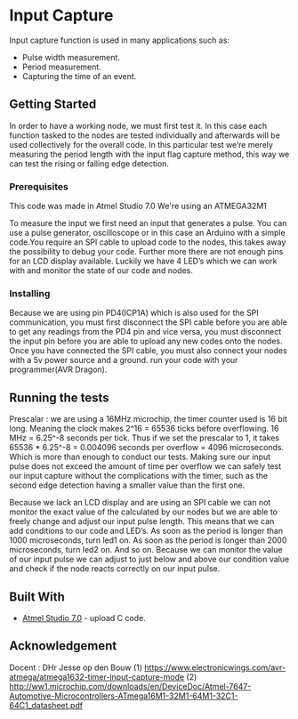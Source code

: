 # Input Capture

Input capture function is used in many applications such as:  
  * Pulse width measurement.  
  * Period measurement.  
  * Capturing the time of an event.


## Getting Started

In order to have a working node, we must first test it.
In this case each function tasked to the nodes are tested individually and afterwards will be used collectively for the overall code.
In this particular test we’re merely measuring the  period length with the input flag capture method, this way we can test the rising or falling edge detection. 


### Prerequisites

This code was made in Atmel Studio 7.0
We're using an ATMEGA32M1

To measure the input we first need an input that generates a pulse. You can use a pulse generator, oscilloscope or in this case an Arduino with a simple code.You require an SPI cable to upload code to the nodes, this takes away the possibility to debug your code. 
Further more there are not enough pins for an LCD display available. 
Luckily we have 4 LED’s which we can work with and monitor the state of our code and nodes.

 
### Installing

Because we are using pin PD4(ICP1A) which is also used for the SPI communication, you must first disconnect the SPI cable before you are able to get any readings from the PD4 pin and vice versa, you must disconnect the input pin before you are able to upload any new codes onto the nodes. Once you have connected the SPI cable, you must also connect your nodes with a 5v power source and a ground. run your code with your programmer(AVR Dragon).

## Running the tests

Prescalar : we are using a 16MHz  microchip, the timer counter used is  16 bit long. Meaning the clock makes 2^16 = 65536 ticks before overflowing. 16 MHz = 6.25^-8 seconds per tick.
Thus if we set the prescalar to 1, it  takes 65536 * 6.25^-8 = 0.004096 seconds per overflow = 4096 microseconds. Which is more than enough to conduct our tests. Making sure our input pulse does not exceed the amount of time per overflow we can safely test our input capture without the complications with the timer, such as the second edge detection having a smaller value than the first one.

Because we lack an LCD display and are using an SPI cable we can not monitor the exact value of the calculated by our nodes but we are able to freely change and adjust our input pulse length. 
This means that we can add conditions to our code and LED’s.
As soon as the period is longer than 1000 microseconds, turn led1 on.
As soon as the period is longer than 2000 microseconds, turn led2 on.
And so on.
Because we can monitor the value of our input pulse we can adjust to just below and above our condition value and check if the node reacts correctly on our input pulse.



## Built With

* [Atmel Studio 7.0](https://atmel-studio.software.informer.com/7.0/) - upload C code.
 


## Acknowledgement
 Docent : DHr Jesse op den Bouw
(1) https://www.electronicwings.com/avr-atmega/atmega1632-timer-input-capture-mode
(2) http://ww1.microchip.com/downloads/en/DeviceDoc/Atmel-7647-Automotive-Microcontrollers-ATmega16M1-32M1-64M1-32C1-64C1_datasheet.pdf

